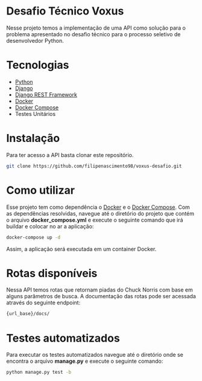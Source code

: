 # Desafio Técnico Voxus

Nesse projeto temos a implementação de uma API como solução para o problema apresentado no desafio técnico para o processo seletivo de desenvolvedor Python.

# Tecnologias 
- [Python](https://www.python.org/)
- [Django](https://www.djangoproject.com/)
- [Django REST Framework](https://www.django-rest-framework.org/)
- [Docker](https://www.docker.com/)
- [Docker Compose](https://docs.docker.com/compose/)
- Testes Unitários

# Instalação
Para ter acesso a API basta clonar este repositório.
```bash
git clone https://github.com/filipenascimento98/voxus-desafio.git
```

# Como utilizar
Esse projeto tem como dependência o [Docker](https://www.docker.com/) e o [Docker Compose](https://docs.docker.com/compose/). Com as dependências resolvidas, navegue até o diretório do projeto que contém o arquivo __docker_compose.yml__ e execute o seguinte comando que irá buildar e colocar no ar a aplicação: 

```bash
docker-compose up -d
```

Assim, a aplicação será executada em um container Docker.

# Rotas disponíveis
Nessa API temos rotas que retornam piadas do Chuck Norris com base em alguns parâmetros de busca. A documentação das rotas pode ser acessada através do seguinte endpoint:

```bash
{url_base}/docs/
```

# Testes automatizados

Para executar os testes automatizados navegue até o diretório onde se encontra o arquivo __manage.py__ e execute o seguinte comando:

```bash
python manage.py test -b
```